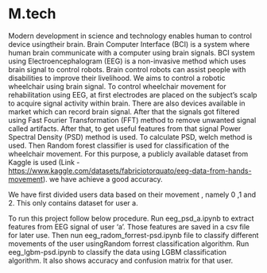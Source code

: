 # M.tech

Modern development in science and technology enables human to control device usingtheir brain. 
Brain Computer Interface (BCI) is a system where human brain communicate with a computer using brain signals. 
BCI system using Electroencephalogram (EEG) is a non-invasive method which uses brain signal to control robots. 
Brain control robots can assist people with disabilities to improve their livelihood.
We aims to control a robotic wheelchair using brain signal. 
To control wheelchair movement for rehabilitation using EEG, at first electrodes are placed on the subject’s scalp to acquire signal activity within brain. 
There are also devices available in market which can record brain signal. 
After that the signals got filtered using Fast Fourier Transformation (FFT) method to remove unwanted signal called artifacts. 
After that, to get useful features from that signal Power Spectral Density (PSD) method is used. 
To calculate PSD, welch method is used. Then Random forest classifier is used for classification of the wheelchair movement. 
For this purpose, a publicly available dataset from Kaggle is used (Link - https://www.kaggle.com/datasets/fabriciotorquato/eeg-data-from-hands-movement).
we have achieve a good accuracy.

We have first divided users data based on their movement , namely 0 ,1 and 2. This only contains dataset for user a.

To run this project follow below procedure.
Run eeg_psd_a.ipynb to extract features from EEG signal of user ‘a’. Those features are
saved in a csv file for later use. Then nun eeg_radom_forrest-psd.ipynb file to classify different movements of the user usingRandom forrest classification algorithm.
Run eeg_lgbm-psd.ipynb to classify the data using LGBM classification algorithm.
It also shows accuracy and confusion matrix for that user.
